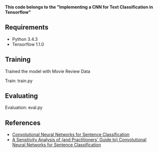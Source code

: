**This code belongs to the "Implementing a CNN for Text Classification in Tensorflow"**

## Requirements

- Python 3.4.3
- Tensorflow 1.1.0

## Training

Trained the model with Movie Review Data

Train: train.py

## Evaluating

Evaluation: eval.py

## References

- [Convolutional Neural Networks for Sentence Classification](http://arxiv.org/abs/1408.5882)
- [A Sensitivity Analysis of (and Practitioners' Guide to) Convolutional Neural Networks for Sentence Classification](http://arxiv.org/abs/1510.03820)